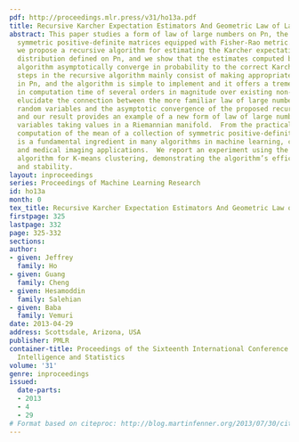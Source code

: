 ```yaml
---
pdf: http://proceedings.mlr.press/v31/ho13a.pdf
title: Recursive Karcher Expectation Estimators And Geometric Law of Large Numbers
abstract: This paper studies a form of law of large numbers on Pn, the space of nxn
  symmetric positive-definite matrices equipped with Fisher-Rao metric. Specifically,
  we propose a recursive algorithm for estimating the Karcher expectation of an arbitrary
  distribution defined on Pn, and we show that the estimates computed by the recursive
  algorithm asymptotically converge in probability to the correct Karcher expectation.  The
  steps in the recursive algorithm mainly consist of making appropriate moves on geodesics
  in Pn, and the algorithm is simple to implement and it offers a tremendous gain
  in computation time of several orders in magnitude over existing non-recursive algorithms.  We
  elucidate the connection between the more familiar law of large numbers for real-valued
  random variables and the asymptotic convergence of the proposed recursive algorithm,
  and our result provides an example of a new form of law of large numbers for random
  variables taking values in a Riemannian manifold.  From the practical side, the
  computation of the mean of a collection of symmetric positive-definite (SPD) matrices
  is a fundamental ingredient in many algorithms in machine learning, computer vision
  and medical imaging applications.  We report an experiment using the proposed recursive
  algorithm for K-means clustering, demonstrating the algorithm’s efficiency, accuracy
  and stability.
layout: inproceedings
series: Proceedings of Machine Learning Research
id: ho13a
month: 0
tex_title: Recursive Karcher Expectation Estimators And Geometric Law of Large Numbers
firstpage: 325
lastpage: 332
page: 325-332
sections: 
author:
- given: Jeffrey
  family: Ho
- given: Guang
  family: Cheng
- given: Hesamoddin
  family: Salehian
- given: Baba
  family: Vemuri
date: 2013-04-29
address: Scottsdale, Arizona, USA
publisher: PMLR
container-title: Proceedings of the Sixteenth International Conference on Artificial
  Intelligence and Statistics
volume: '31'
genre: inproceedings
issued:
  date-parts:
  - 2013
  - 4
  - 29
# Format based on citeproc: http://blog.martinfenner.org/2013/07/30/citeproc-yaml-for-bibliographies/
---
```

